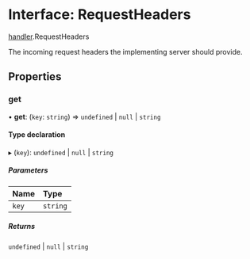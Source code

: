 # Interface: RequestHeaders

[handler](/docs/modules/handler).RequestHeaders

The incoming request headers the implementing server should provide.

## Properties

### get

• **get**: (`key`: `string`) => `undefined` \| ``null`` \| `string`

#### Type declaration

▸ (`key`): `undefined` \| ``null`` \| `string`

##### Parameters

| Name | Type |
| :------ | :------ |
| `key` | `string` |

##### Returns

`undefined` \| ``null`` \| `string`
